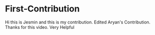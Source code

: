 # First-Contribution
Hi this is Jesmin and this is my contribution.
Edited Aryan's Contribution.
Thanks for this video. Very Helpful

